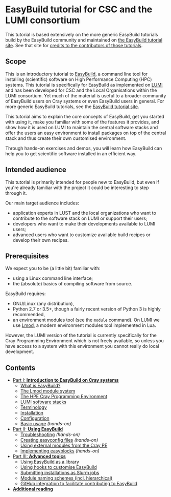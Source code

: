# EasyBuild tutorial for CSC and the LUMI consortium

This tutorial is based extensively on the more generic EasyBuild tutorials build by
the EasyBuild community and maintained on
[the EasyBuild tutorial site](https://easybuilders.github.io/easybuild-tutorial/).
See that site for [credits to the contributors of those tutorials](https://easybuilders.github.io/easybuild-tutorial/#contributors).

## Scope

This is an introductory tutorial to [EasyBuild](https://easybuild.io),
a command line tool for installing (scientific) software on High Performance Computing (HPC) systems.
This tutorial is specifically for EasyBuild as implemented on [LUMI](https://lumi-supercomputer.eu)
and has been developed for CSC and the Local Organisations within the LUMI consortium. Yet
much of the material is useful to a broader community of EasyBuild users on Cray systems
or even EasyBuild users in general.
For more generic EasyBuild tutorials, see the [EasyBuild tutorial site](https://easybuilders.github.io/easybuild-tutorial/).

This tutorial aims to explain the core concepts of EasyBuild,
get you started with using it, make you familiar with some of the features it provides,
and show how it is used on LUMI to maintain the central software stacks and offer the users
an easy environment to install packages on top of the central stack and thus create their own
customised environment.

Through hands-on exercises and demos, you will learn how EasyBuild can help you
to get scientific software installed in an efficient way.


## Intended audience

This tutorial is primarily intended for people new to EasyBuild, but even if you're already familiar
with the project it could be interesting to step through it.

Our main target audience includes:

-   application experts in LUST and the local organizations who want to contribute to the
    software stack on LUMI or support their users;
-   developers who want to make their developments available to LUMI users;
-   advanced users who want to customize available build recipes or develop their own recipes.


## Prerequisites

We expect you to be (a little bit) familiar with:

-   using a Linux command line interface;
-   the (absolute) basics of compiling software from source.

EasyBuild requires:

-   GNU/Linux (any distribution),
-   Python 2.7 or 3.5+, though a fairly recent version of Python 3 is highly recommended,
-   an environment modules tool (see the ``module`` command). On LUMI we use [Lmod](https://lmod.readthedocs.io), 
    a modern environment modules tool implemented in Lua.

However, the LUMI version of the tutorial is currently specifically for the Cray Programming Environment which is not
freely available, so unless you have access to a system with this environment you cannot really do local development.


## Contents

- [Part I: **Introduction to EasyBuild on Cray systems**](1_Intro/index.md)
    -   [What is EasyBuild?](1_Intro/1_01_what_is_easybuild.md)
    -   [The Lmod module system](1_Intro/1_02_Lmod.md)
    -   [The HPE Cray Programming Environment](1_Intro/1_03_CPE.md)
    -   [LUMI software stacks](1_Intro/1_04_LUMI_software_stack.md)
    -   [Terminology](1_Intro/1_05_terminology.md)
    -   [Installation](1_Intro/1_06_installation.md)
    -   [Configuration](1_Intro/1_07_configuration.md)
    -   [Basic usage](1_Intro/1_08_basic_usage.md) *(hands-on)*
- [Part II: **Using EasyBuild**](2_Using/index.md)
    -   [Troubleshooting](2_Using/2_01_troubleshooting.md) *(hands-on)*
    -   [Creating easyconfig files](2_Using/2_02_creating_easyconfig_files.md) *(hands-on)*
    -   [Using external modules from the Cray PE](2_Using/2_03_external_modules.md)
    -   [Implementing easyblocks](2_Using/2_04_implementing_easyblocks.md) *(hands-on)*
- [Part III: **Advanced topics**](3_Advanced/index.md)
    -    [Using EasyBuild as a library](3_Advanced/3_01_easybuild_library.md)
    -    [Using hooks to customise EasyBuild](3_Advanced/3_02_hooks.md)
    -    [Submitting installations as Slurm jobs](3_Advanced/3_03_slurm_jobs.md)
    -    [Module naming schemes (incl. hierarchical)](3_Advanced/3_04_module_naming_schemes.md)
    -    [GitHub integration to facilitate contributing to EasyBuild](3_Advanced/3_05_github_integration.md)
- [**Additional reading**](4_00_additional_reading.md)
